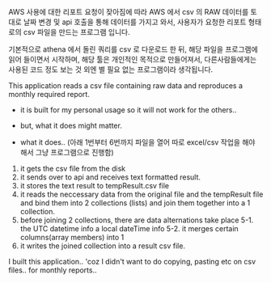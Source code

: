 AWS 사용에 대한 리포트 요청이 잦아짐에 따라 AWS 에서 csv 의 RAW 데이터를 토대로
날짜 변경 및 api 호출을 통해 데이터를 가지고 와서, 
사용자가 요청한 리포트 형태로의 csv 파일을 만드는 프로그램 입니다.

기본적으로 athena 에서 돌린 쿼리를 csv 로 다운로드 한 뒤, 해당 파일을 프로그램에 읽어 들이면서 시작하며, 
해당 툴은 개인적인 목적으로 만들어져서, 다른사람들에게는 사용된 코드 정도 보는 것 외엔 별 필요 없는 프로그램이라 생각됩니다.

This application reads a csv file containing raw data
and reproduces a monthly required report.

- it is built for my personal usage so it will not work for the others..
- but, what it does might matter.

- what it does.. (아래 1번부터 6번까지 파일을 열어 따로 excel/csv 작업을 해야 해서 그냥 프로그램으로 진행함)

1. it gets the csv file from the disk
2. it sends over to api and receives text formatted result.
3. it stores the text result to tempResult.csv file
4. it reads the neccessary data from the original file and the tempResult file 
and bind them into 2 collections (lists) and join them together into a 1 collection.
5. before joining 2 collections, there are data alternations take place
5-1. the UTC datetime info a local dateTime info
5-2. it merges certain columns(array members) into 1
6. it writes the joined collection into a result csv file.


I built this application.. 'coz 
I didn't want to do copying, pasting etc on csv files..
for monthly reports..

